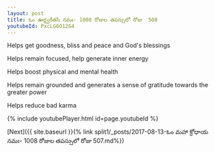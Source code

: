 ```yaml
---
layout: post
title: ఓం ఊర్ధ్వరేతసే నమః- 1008 రోజుల తపస్సులో రోజు  508
youtubeId: PxcLG6O12G4
---
```

 
 
Helps get goodness, bliss and peace and God's blessings
 
Helps remain focused, help generate inner energy 
 
Helps boost physical and mental health 
 
Helps remain grounded and generates a sense of gratitude towards the greater power 
 
Helps reduce bad karma
 
 
 
 


{% include youtubePlayer.html id=page.youtubeId %}
 
[Next]({{ site.baseurl }}{% link  split1/_posts/2017-08-13-ఓం మహా క్రోధాయ నమః- 1008 రోజుల తపస్సులో రోజు  507.md%})
 
